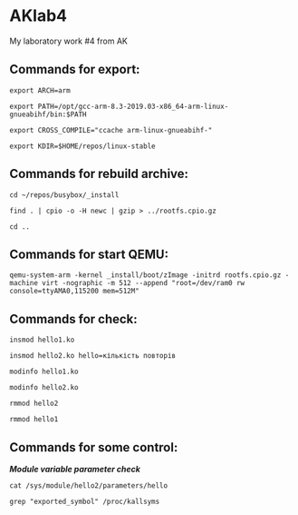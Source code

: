 # AKlab4
My laboratory work #4 from AK


## Commands for export:

```
export ARCH=arm
```
```
export PATH=/opt/gcc-arm-8.3-2019.03-x86_64-arm-linux-gnueabihf/bin:$PATH
```
```
export CROSS_COMPILE="ccache arm-linux-gnueabihf-"
```
```
export KDIR=$HOME/repos/linux-stable
```

## Commands for rebuild archive:

```
cd ~/repos/busybox/_install
```
```
find . | cpio -o -H newc | gzip > ../rootfs.cpio.gz
```
```
cd ..
```

## Commands for start QEMU:

```
qemu-system-arm -kernel _install/boot/zImage -initrd rootfs.cpio.gz -machine virt -nographic -m 512 --append "root=/dev/ram0 rw console=ttyAMA0,115200 mem=512M"
```

## Commands for check:

```
insmod hello1.ko
```
```
insmod hello2.ko hello=кількість повторів
```
```
modinfo hello1.ko
```
```
modinfo hello2.ko
```
```
rmmod hello2
```
```
rmmod hello1
```
## Commands for some control:
___Module variable parameter check___
```
cat /sys/module/hello2/parameters/hello
```
```
grep "exported_symbol" /proc/kallsyms
```

